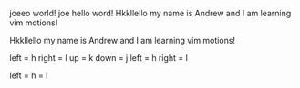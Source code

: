 joeeo world!
joe hello word!
Hkkllello my name is Andrew and I am learning vim motions!

Hkkllello my name is Andrew and I am learning vim motions!


left = h     right = l
up = k     down = j
left = h     right = l


left = h     = l
